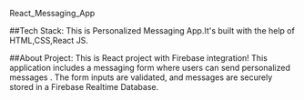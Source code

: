 React_Messaging_App

##Tech Stack:
This is Personalized Messaging App.It's built with the help of HTML,CSS,React JS.

##About Project:
This is React project with Firebase integration! This application includes a messaging form where users can send personalized messages . The form inputs are validated, and messages are securely stored in a Firebase Realtime Database.
